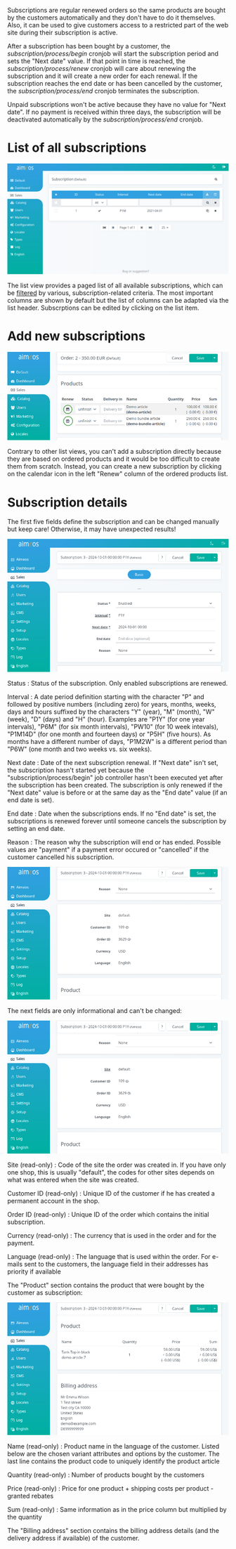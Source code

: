 Subscriptions are regular renewed orders so the same products are bought by the customers automatically and they don't have to do it themselves. Also, it can be used to give customers access to a restricted part of the web site during their subscription is active.

After a subscription has been bought by a customer, the *subscription/process/begin* cronjob will start the subscription period and sets the "Next date" value. If that point in time is reached, the *subscription/process/renew* cronjob will care about renewing the subscription and it will create a new order for each renewal. If the subscription reaches the end date or has been cancelled by the customer, the *subscription/process/end* cronjob terminates the subscription.

Unpaid subscriptions won't be active because they have no value for "Next date". If no payment is received within three days, the subscription will be deactivated automatically by the *subscription/process/end* cronjob.


# List of all subscriptions

![Subscription list](Admin-subscription-list.png)

The list view provides a paged list of all available subscriptions, which can be [filtered](filtering-lists.md) by various, subscription-related criteria. The most important columns are shown by default but the list of columns can be adapted via the list header. Subscrptions can be edited by clicking on the list item.


# Add new subscriptions

![Add subscriptions](Admin-order-detail-subscription.png)

Contrary to other list views, you can't add a subscription directly because they are based on ordered products and it would be too difficult to create them from scratch. Instead, you can create a new subscription by clicking on the calendar icon in the left "Renew" column of the ordered products list.


# Subscription details

The first five fields define the subscription and can be changed manually but keep care! Otherwise, it may have unexpected results!

![Subscription details](Admin-subscription-detail.png)

Status
: Status of the subscription. Only enabled subscriptions are renewed.

Interval
: A date period definition starting with the character "P" and followed by positive numbers (including zero) for years, months, weeks, days and hours suffixed by the characters "Y" (year), "M" (month), "W" (week), "D" (days) and "H" (hour). Examples are "P1Y" (for one year intervals), "P6M" (for six month intervals), "PW10" (for 10 week intevals), "P1M14D" (for one month and fourteen days) or "P5H" (five hours). As months have a different number of days, "P1M2W" is a different period than "P6W" (one month and two weeks vs. six weeks).

Next date
: Date of the next subscription renewal. If "Next date" isn't set, the subscription hasn't started yet because the "subscription/process/begin" job controller hasn't been executed yet after the subscription has been created. The subscription is only renewed if the "Next date" value is before or at the same day as the "End date" value (if an end date is set).

End date
: Date when the subscriptions ends. If no "End date" is set, the subscriptions is renewed forever until someone cancels the subscription by setting an end date.

Reason
: The reason why the subscription will end or has ended. Possible values are "payment" if a payment error occured or "cancelled" if the customer cancelled his subscription.

![Subscription details](Admin-subscription-detail2.png)

The next fields are only informational and can't be changed:

![Subscription details](Admin-subscription-detail2.png)

Site (read-only)
: Code of the site the order was created in. If you have only one shop, this is usually "default", the codes for other sites depends on what was entered when the site was created.

Customer ID (read-only)
: Unique ID of the customer if he has created a permanent account in the shop.

Order ID (read-only)
: Unique ID of the order which contains the initial subscription.

Currency (read-only)
: The currency that is used in the order and for the payment.

Language (read-only)
: The language that is used within the order. For e-mails sent to the customers, the language field in their addresses has priority if available

The "Product" section contains the product that were bought by the customer as subscription:

![Subscription details](Admin-subscription-order.png)

Name (read-only)
: Product name in the language of the customer. Listed below are the chosen variant attributes and options by the customer. The last line contains the product code to uniquely identify the product article

Quantity (read-only)
: Number of products bought by the customers

Price (read-only)
: Price for one product + shipping costs per product - granted rebates

Sum (read-only)
: Same information as in the price column but multiplied by the quantity

The "Billing address" section contains the billing address details (and the delivery address if available) of the customer.
